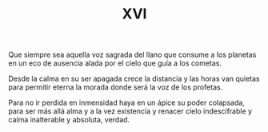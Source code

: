 ﻿---
title: XVI
categories:
- 111 sonetos
---

Que siempre sea aquella voz sagrada
del llano que consume a los planetas
en un eco de ausencia alada
por el cielo que guía a los cometas.

Desde la calma en su ser apagada
crece la distancia y las horas van quietas
para permitir eterna la morada
donde será la voz de los profetas.

Para no ir perdida en inmensidad
haya en un ápice su poder
colapsada, para ser más allá alma
y a la vez existencia y renacer
cielo indescifrable y calma
inalterable y absoluta, verdad.
